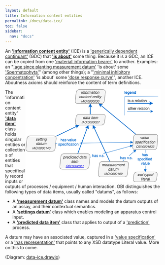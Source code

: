 ```yaml
---
layout: default
title: Information content entities
permalink: /docs/data-ice/
toc: false
sidebar:
  nav: "docs"
---
```


An **['information content entity'](http://purl.obolibrary.org/obo/IAO_0000030)** (ICE) is a ['generically dependent continuant'](http://purl.obolibrary.org/obo/BFO_0000031) (GDC) that **['is about'](http://purl.obolibrary.org/obo/IAO_0000136)** some thing. Because it is a GDC, an ICE can be copied from one ['material information bearer'](http://purl.obolibrary.org/obo/IAO_0000178) to another. Examples: an "['age since planting measurement datum'](http://purl.obolibrary.org/obo/OBI_0001156) 'is about' some ['Spermatophyta'](http://purl.obolibrary.org/obo/NCBITaxon_58024)" (among other things); a "['minimal inhibitory concentration'](http://purl.obolibrary.org/obo/OBI_0001514) 'is about' some ['dose response curve'](http://purl.obolibrary.org/obo/OBI_0001172)", another ICE.  Aboutness axioms should reinforce the content of term definitions.  

<img align="right" src="/assets/images/docs/data-ice/data_ice_branch.png">

The 'information content entity' **['data item'](http://purl.obolibrary.org/obo/IAO_0000027)** class holds singular entities or collections of entities that specifically record inputs or outputs of processes / equipment / human interaction. OBI distinguishes the following types of data items, usually called "datums", as follows:

* A **['measurement datum'](http://purl.obolibrary.org/obo/IAO_0000109)** class names and models the datum outputs of an assay, and their contextual semantics. 
* A **['settings datum'](http://purl.obolibrary.org/obo/IAO_0000140)** class which enables modeling an apparatus control input.
* A **['predicted data item'](http://purl.obolibrary.org/obo/OBI_0302867)** class that applies to output of a ['prediction'](http://purl.obolibrary.org/obo/OBI_0302910) process.

A datum may have an associated value, captured in a ['value specification'](http://purl.obolibrary.org/obo/OBI_0001933) or a ['has representation'](http://purl.obolibrary.org/obo/OBI_0002815) that points to any XSD datatype Literal value. More on this to come.

(Diagram: [data-ice.drawio](https://www.draw.io/#Uhttps%3A%2F%2Fobi-ontology.org%2Fassets%2Fimages%2Fdocs%2Fdata-ice%2Fdata-ice.drawio))

